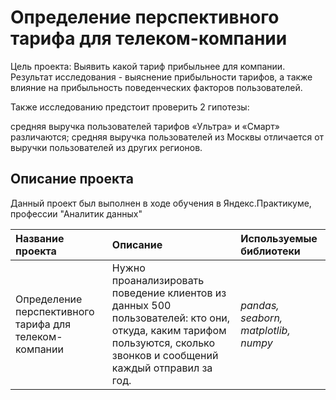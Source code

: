 # Определение перспективного тарифа для телеком-компании




Цель проекта:
Выявить какой тариф прибыльнее для компании. Результат исследования - выяснение прибыльности тарифов, а также влияние на прибыльность поведенческих факторов пользователей.

Также исследованию предстоит проверить 2 гипотезы:

средняя выручка пользователей тарифов «Ультра» и «Смарт» различаются;
средняя выручка пользователей из Москвы отличается от выручки пользователей из других регионов.



## Описание проекта



Данный проект был выполнен в ходе обучения в Яндекс.Практикуме, профессии "Аналитик данных"




| Название проекта | Описание | Используемые библиотеки | 
| :---------------------- | :---------------------- | :---------------------- |
| Определение перспективного тарифа для телеком-компании | Нужно проанализировать поведение клиентов из данных 500 пользователей: кто они, откуда, каким тарифом пользуются, сколько звонков и сообщений каждый отправил за год. | *pandas, seaborn, matplotlib, numpy* |
